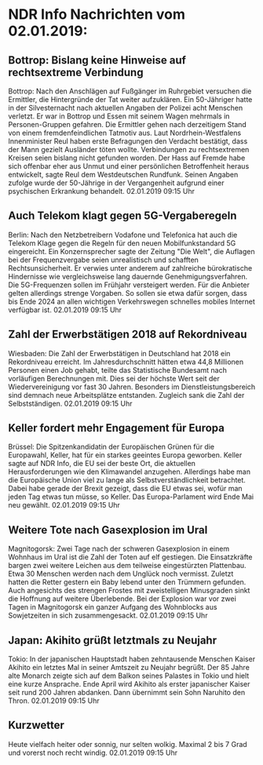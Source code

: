 # NDR Info Nachrichten vom 02.01.2019:


## Bottrop: Bislang keine Hinweise auf rechtsextreme Verbindung
Bottrop:	Nach den Anschlägen auf Fußgänger im Ruhrgebiet versuchen die Ermittler, die Hintergründe der Tat weiter aufzuklären. Ein 50-Jähriger hatte in der Silvesternacht nach aktuellen Angaben der Polizei acht Menschen verletzt. Er war in Bottrop und Essen mit seinem Wagen mehrmals in Personen-Gruppen gefahren. Die Ermittler gehen nach derzeitigem Stand von einem fremdenfeindlichen Tatmotiv aus. Laut Nordrhein-Westfalens Innenminister Reul haben erste Befragungen den Verdacht bestätigt, dass der Mann gezielt Ausländer töten wollte. Verbindungen zu rechtsextremen Kreisen seien bislang nicht gefunden worden. Der Hass auf Fremde habe sich offenbar eher aus Unmut und einer persönlichen Betroffenheit heraus entwickelt, sagte Reul dem Westdeutschen Rundfunk. Seinen Angaben zufolge wurde der 50-Jährige in der Vergangenheit aufgrund einer psychischen Erkrankung behandelt. 02.01.2019 09:15 Uhr 

## Auch Telekom klagt gegen 5G-Vergaberegeln
Berlin: Nach den Netzbetreibern Vodafone und Telefonica hat auch die Telekom Klage gegen die Regeln für den neuen Mobilfunkstandard 5G eingereicht. Ein Konzernsprecher sagte der Zeitung "Die Welt", die Auflagen bei der Frequenzvergabe seien unrealistisch und schafften Rechtsunsicherheit. Er verwies unter anderem auf zahlreiche bürokratische Hindernisse wie vergleichsweise lang dauernde Genehmigungsverfahren. Die 5G-Frequenzen sollen im Frühjahr versteigert werden. Für die Anbieter gelten allerdings strenge Vorgaben. So sollen sie etwa dafür sorgen, dass bis Ende 2024 an allen wichtigen Verkehrswegen schnelles mobiles Internet verfügbar ist. 02.01.2019 09:15 Uhr 

## Zahl der Erwerbstätigen 2018 auf Rekordniveau
Wiesbaden: 	Die Zahl der Erwerbstätigen in Deutschland hat 2018 ein Rekordniveau erreicht. Im Jahresdurchschnitt hätten etwa 44,8 Millionen Personen einen Job gehabt, teilte das Statistische Bundesamt nach vorläufigen Berechnungen mit. Dies sei der höchste Wert seit der Wiedervereinigung vor fast 30 Jahren. Besonders im Dienstleistungsbereich sind demnach neue Arbeitsplätze entstanden. Zugleich sank die Zahl der Selbstständigen. 02.01.2019 09:15 Uhr 

## Keller fordert mehr Engagement für Europa
Brüssel: Die Spitzenkandidatin der Europäischen Grünen für die Europawahl, Keller, hat für ein starkes geeintes Europa geworben. Keller sagte auf NDR Info, die EU sei der beste Ort, die aktuellen Herausforderungen wie den Klimawandel anzugehen. Allerdings habe man die Europäische Union viel zu lange als Selbstverständlichkeit betrachtet. Dabei habe gerade der Brexit gezeigt, dass die EU etwas sei, wofür man jeden Tag etwas tun müsse, so Keller. Das Europa-Parlament wird Ende Mai neu gewählt. 02.01.2019 09:15 Uhr 

## Weitere Tote nach Gasexplosion im Ural
Magnitogorsk:	Zwei Tage nach der schweren Gasexplosion in einem Wohnhaus im Ural ist die Zahl der Toten auf elf gestiegen. Die Einsatzkräfte bargen zwei weitere Leichen aus dem teilweise eingestürzten Plattenbau. Etwa 30 Menschen werden nach dem Unglück noch vermisst. Zuletzt hatten die Retter gestern ein Baby lebend unter den Trümmern gefunden. Auch angesichts des strengen Frostes mit zweistelligen Minusgraden sinkt die Hoffnung auf weitere Überlebende. Bei der Explosion war vor zwei Tagen in Magnitogorsk ein ganzer Aufgang des Wohnblocks aus Sowjetzeiten in sich zusammengesackt. 02.01.2019 09:15 Uhr 

## Japan: Akihito grüßt letztmals zu Neujahr
Tokio: In der japanischen Hauptstadt haben zehntausende Menschen Kaiser Akihito ein letztes Mal in seiner Amtszeit zu Neujahr begrüßt. Der 85 Jahre alte Monarch zeigte sich auf dem Balkon seines Palastes in Tokio und hielt eine kurze Ansprache. Ende April wird Akihito als erster japanischer Kaiser seit rund 200 Jahren abdanken. Dann übernimmt sein Sohn Naruhito den Thron. 02.01.2019 09:15 Uhr 

## Kurzwetter
Heute vielfach heiter oder sonnig, nur selten wolkig. Maximal 2 bis 7 Grad und vorerst noch recht windig. 02.01.2019 09:15 Uhr 
